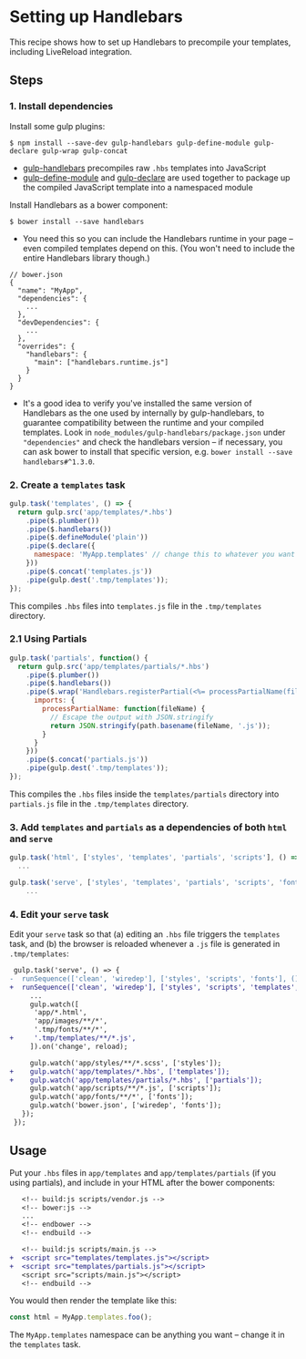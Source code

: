 # Setting up Handlebars

This recipe shows how to set up Handlebars to precompile your templates, including LiveReload integration.


## Steps

### 1. Install dependencies

Install some gulp plugins:

```
$ npm install --save-dev gulp-handlebars gulp-define-module gulp-declare gulp-wrap gulp-concat
```

* [gulp-handlebars](https://github.com/lazd/gulp-handlebars) precompiles raw `.hbs` templates into JavaScript
* [gulp-define-module](https://github.com/wbyoung/gulp-define-module) and [gulp-declare](https://github.com/lazd/gulp-declare) are used together to package up the compiled JavaScript template into a namespaced module

Install Handlebars as a bower component:

```
$ bower install --save handlebars
```

* You need this so you can include the Handlebars runtime in your page – even compiled templates depend on this. (You won't need to include the entire Handlebars library though.)
```
// bower.json
{
  "name": "MyApp",
  "dependencies": {
    ...
  },
  "devDependencies": {
    ...
  },
  "overrides": {
    "handlebars": {
      "main": ["handlebars.runtime.js"]
    }
  }
}
```
* It's a good idea to verify you've installed the same version of Handlebars as the one used by internally by gulp-handlebars, to guarantee compatibility between the runtime and your compiled templates. Look in `node_modules/gulp-handlebars/package.json` under `"dependencies"` and check the handlebars version – if necessary, you can ask bower to install that specific version, e.g. `bower install --save handlebars#^1.3.0`.

### 2. Create a `templates` task

```js
gulp.task('templates', () => {
  return gulp.src('app/templates/*.hbs')
    .pipe($.plumber())
    .pipe($.handlebars())
    .pipe($.defineModule('plain'))
    .pipe($.declare({
      namespace: 'MyApp.templates' // change this to whatever you want
    }))
    .pipe($.concat('templates.js'))
    .pipe(gulp.dest('.tmp/templates'));
});
```
This compiles `.hbs` files into `templates.js` file in the `.tmp/templates` directory.

### 2.1 Using Partials

```js
gulp.task('partials', function() {
  return gulp.src('app/templates/partials/*.hbs')
    .pipe($.plumber())
    .pipe($.handlebars())
    .pipe($.wrap('Handlebars.registerPartial(<%= processPartialName(file.relative) %>, Handlebars.template(<%= contents %>));', {}, {
      imports: {
        processPartialName: function(fileName) {
          // Escape the output with JSON.stringify
          return JSON.stringify(path.basename(fileName, '.js'));
        }
      }
    }))
    .pipe($.concat('partials.js'))
    .pipe(gulp.dest('.tmp/templates'));
});
```
This compiles the `.hbs` files inside the `templates/partials` directory into `partials.js` file in the `.tmp/templates` directory.

### 3. Add `templates` and `partials` as a dependencies of both `html` and `serve`

```js
gulp.task('html', ['styles', 'templates', 'partials', 'scripts'], () => {
  ...
```

```js
gulp.task('serve', ['styles', 'templates', 'partials', 'scripts', 'fonts'], () => {
    ...
```

### 4. Edit your `serve` task

Edit your `serve` task so that (a) editing an `.hbs` file triggers the `templates` task, and (b) the browser is reloaded whenever a `.js` file is generated in `.tmp/templates`:

```diff
 gulp.task('serve', () => {
-  runSequence(['clean', 'wiredep'], ['styles', 'scripts', 'fonts'], () => {
+  runSequence(['clean', 'wiredep'], ['styles', 'scripts', 'templates', 'partials', 'fonts'], () => {
     ...
     gulp.watch([
      'app/*.html',
      'app/images/**/*',
      '.tmp/fonts/**/*',
+     '.tmp/templates/**/*.js',
     ]).on('change', reload);

     gulp.watch('app/styles/**/*.scss', ['styles']);
+    gulp.watch('app/templates/*.hbs', ['templates']);
+    gulp.watch('app/templates/partials/*.hbs', ['partials']);
     gulp.watch('app/scripts/**/*.js', ['scripts']);
     gulp.watch('app/fonts/**/*', ['fonts']);
     gulp.watch('bower.json', ['wiredep', 'fonts']);
   });
 });
```

## Usage

Put your `.hbs` files in `app/templates` and `app/templates/partials` (if you using partials), and include in your HTML after the bower components:

```diff
   <!-- build:js scripts/vendor.js -->
   <!-- bower:js -->
   ...
   <!-- endbower -->
   <!-- endbuild -->

   <!-- build:js scripts/main.js -->
+  <script src="templates/templates.js"></script>
+  <script src="templates/partials.js"></script>
   <script src="scripts/main.js"></script>
   <!-- endbuild -->
```

You would then render the template like this:

```js
const html = MyApp.templates.foo();
```

The `MyApp.templates` namespace can be anything you want – change it in the `templates` task.
